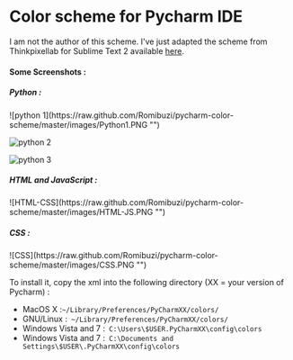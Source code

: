 Color scheme for Pycharm IDE
====================

I am not the author of this scheme.
I've just adapted the scheme from Thinkpixellab for Sublime Text 2 available <a href="https://github.com/thinkpixellab/flatland">
here</a>.

<h4>Some Screenshots : </h4>

<h5>Python : </h5>
![python 1](https://raw.github.com/Romibuzi/pycharm-color-scheme/master/images/Python1.PNG "")

![python 2](https://raw.github.com/Romibuzi/pycharm-color-scheme/master/images/Python2.PNG "")

![python 3](https://raw.github.com/Romibuzi/pycharm-color-scheme/master/images/Python3.PNG "")

<h5>HTML and JavaScript :</h5>
![HTML-CSS](https://raw.github.com/Romibuzi/pycharm-color-scheme/master/images/HTML-JS.PNG "")

<h5>CSS : </h5>
![CSS](https://raw.github.com/Romibuzi/pycharm-color-scheme/master/images/CSS.PNG "")

To install it, copy the xml into the following directory (XX = your version of Pycharm) :

<ul>
<li>MacOS X :<code>~/Library/Preferences/PyCharmXX/colors/</code></li>
<li>GNU/Linux :<code> ~/Library/Preferences/PyCharmXX/colors/</code></li>
<li>Windows Vista and 7 :<code> C:\Users\$USER.PyCharmXX\config\colors</code></li>
<li>Windows Vista and 7 :<code> C:\Documents and Settings\$USER\.PyCharmXX\config\colors</code></li>
<ul>

